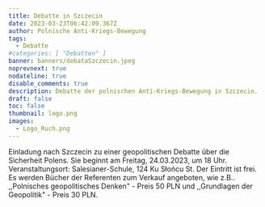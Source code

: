 ```yaml
---
title: Debatte in Szczecin
date: 2023-03-23T06:42:09.367Z
author: Polnische Anti-Kriegs-Bewegung
tags:
  - Debatte
#categories: [ "Debatten" ]
banner: banners/debataSzczecin.jpeg
noprevnext: true
nodateline: true
disable_comments: true
description: Debatte der polnischen Anti-Kriegs-Bewegung in Szczecin.
draft: false
toc: false
thumbnail: logo.png
images:
  - Logo_Ruch.png
---
```


Einladung nach Szczecin zu einer geopolitischen Debatte über die Sicherheit Polens. Sie beginnt am Freitag, 24.03.2023, um 18 Uhr. Veranstaltungsort: Salesianer-Schule, 124 Ku Słońcu St. Der Eintritt ist frei. Es werden Bücher der Referenten zum Verkauf angeboten, wie z.B.. ,,Polnisches geopolitisches Denken" - Preis 50 PLN und ,,Grundlagen der Geopolitik" - Preis 30 PLN.
